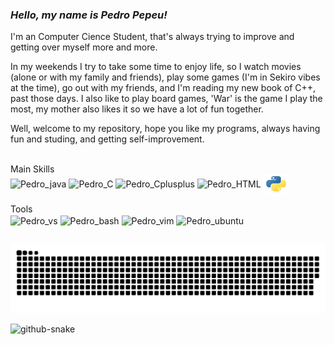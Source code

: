 <head><i><h3>
  Hello, my name is Pedro Pepeu!
</h3></i></head>
<p>
  I'm an Computer Cience Student, that's always trying to improve and getting over myself more and more.
  
  In my weekends I try to take some time to enjoy life, so I watch movies (alone or with my family and friends), play some games (I'm in Sekiro vibes at the time), go out with my friends, and I'm reading my new book of C++, past those days. I also like to play board games, 'War' is the game I   play   the most, my mother also likes it so we have a lot of fun together.
  
  Well, welcome to my repository, hope you like my programs, always having fun and studing, and getting self-improvement.
</p>

<div style="display: inline_block"><br>
  Main Skills<br>
  <img align="center" alt="Pedro_java" height="30" width="40" src="https://cdn.jsdelivr.net/gh/devicons/devicon/icons/java/java-original.svg">
  <img align="center" alt="Pedro_C" height="30" width="40" src="https://cdn.jsdelivr.net/gh/devicons/devicon/icons/c/c-original.svg">
  <img align="center" alt="Pedro_Cplusplus" height="30" width="40" src="https://cdn.jsdelivr.net/gh/devicons/devicon/icons/cplusplus/cplusplus-original.svg">
  <img align="center" alt="Pedro_HTML" height="30" width="40" src="https://cdn.jsdelivr.net/gh/devicons/devicon/icons/html5/html5-original.svg">
  <img align="center" alt="Pedro_Python" height="30" width="40" src="https://raw.githubusercontent.com/devicons/devicon/master/icons/python/python-original.svg">
  <div><br>
    Tools<br>
    <img align="center" alt="Pedro_vs" height="30" width="40" src="https://cdn.jsdelivr.net/gh/devicons/devicon/icons/vscode/vscode-original.svg">
    <img align="center" alt="Pedro_bash" height="30" width="40" src="https://cdn.jsdelivr.net/gh/devicons/devicon/icons/bash/bash-original.svg">
    <img align="center" alt="Pedro_vim" height="30" width="40" src="https://cdn.jsdelivr.net/gh/devicons/devicon/icons/vim/vim-original.svg">
    <img align="center" alt="Pedro_ubuntu" height="30" width="40" src="https://cdn.jsdelivr.net/gh/devicons/devicon/icons/ubuntu/ubuntu-plain.svg">
  </div>
</div>

##

</div>

</div>

![Snake animation](https://github.com/PedroPepeu/PedroPepeu/blob/output/github-contribution-grid-snake.svg)

<picture>
  <source media="(prefers-color-scheme: dark)" srcset="github-snake-dark.svg">
  <source media="(prefers-color-scheme: light)" srcset="github-snake.svg">
  <img alt="github-snake" src="github-snake.svg">
</picture>

</div>
